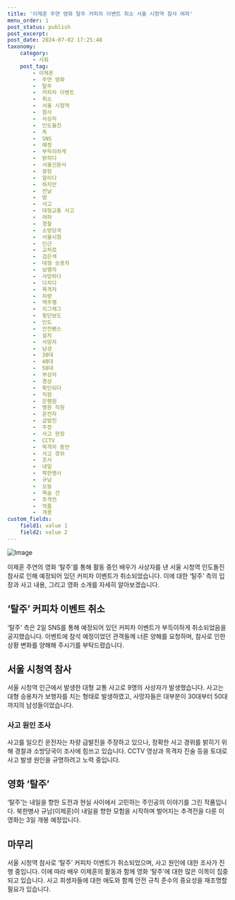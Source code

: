 ```yaml
---
title: '이제훈 주연 영화 탈주 커피차 이벤트 취소 서울 시청역 참사 여파'
menu_order: 1
post_status: publish
post_excerpt: 
post_date: 2024-07-02 17:25:48
taxonomy:
    category:
        - 사회
    post_tag:
        - 이제훈
        -  주연 영화
        -  탈주
        -  커피차 이벤트
        -  취소
        -  서울 시청역
        -  참사
        -  사상자
        -  인도돌진
        -  측
        -  SNS
        -  예정
        -  부득이하게
        -  밝히다
        -  서울신문사
        -  광장
        -  알리다
        -  하지만
        -  전날
        -  밤
        -  사고
        -  대형교통 사고
        -  여파
        -  경찰
        -  소방당국
        -  서울시청
        -  인근
        -  교차로
        -  검은색
        -  대형 승용차
        -  보행자
        -  사망하다
        -  다치다
        -  목격자
        -  차량
        -  역주행
        -  지그재그
        -  횡단보도
        -  인도
        -  안전펜스
        -  설치
        -  사망자
        -  남성
        -  30대
        -  40대
        -  50대
        -  부상자
        -  경상
        -  확인되다
        -  직원
        -  은행원
        -  병원 직원
        -  운전자
        -  급발진
        -  주장
        -  사고 현장
        -  CCTV
        -  목격자 증언
        -  사고 경위
        -  조사
        -  내일
        -  북한병사
        -  규남
        -  오늘
        -  목숨 건
        -  추격전
        -  작품
        -  개봉
custom_fields:
    field1: value 1
    field2: value 2
---
```


![Image](https://imgnews.pstatic.net/image/009/2024/07/02/0005328033_001_20240702113806125.jpeg?type=w647)

이제훈 주연의 영화 ‘탈주’를 통해 활동 중인 배우가 사상자를 낸 서울 시청역 인도돌진 참사로 인해 예정되어 있던 커피차 이벤트가 취소되었습니다. 이에 대한 ‘탈주’ 측의 입장과 사고 내용, 그리고 영화 소개를 자세히 알아보겠습니다.
## ‘탈주’ 커피차 이벤트 취소
‘탈주’ 측은 2일 SNS를 통해 예정되어 있던 커피차 이벤트가 부득이하게 취소되었음을 공지했습니다. 이벤트에 참석 예정이었던 관객들께 너른 양해를 요청하며, 참사로 인한 상황 변화를 양해해 주시기를 부탁드렸습니다.
## 서울 시청역 참사
서울 시청역 인근에서 발생한 대형 교통 사고로 9명의 사상자가 발생했습니다. 사고는 대형 승용차가 보행자를 치는 형태로 발생하였고, 사망자들은 대부분이 30대부터 50대까지의 남성들이었습니다.
### 사고 원인 조사
사고를 일으킨 운전자는 차량 급발진을 주장하고 있으나, 정확한 사고 경위를 밝히기 위해 경찰과 소방당국이 조사에 힘쓰고 있습니다. CCTV 영상과 목격자 진술 등을 토대로 사고 발생 원인을 규명하려고 노력 중입니다.
## 영화 ‘탈주’
‘탈주’는 내일을 향한 도전과 현실 사이에서 고민하는 주인공의 이야기를 그린 작품입니다. 북한병사 규남(이제훈)이 내일을 향한 모험을 시작하며 벌어지는 추격전을 다룬 이 영화는 3일 개봉 예정입니다.
## 마무리
서울 시청역 참사로 ‘탈주’ 커피차 이벤트가 취소되었으며, 사고 원인에 대한 조사가 진행 중입니다. 이에 따라 배우 이제훈의 활동과 함께 영화 ‘탈주’에 대한 많은 이목이 집중되고 있습니다. 사고 희생자들에 대한 애도와 함께 안전 규칙 준수의 중요성을 재조명할 필요가 있습니다.
